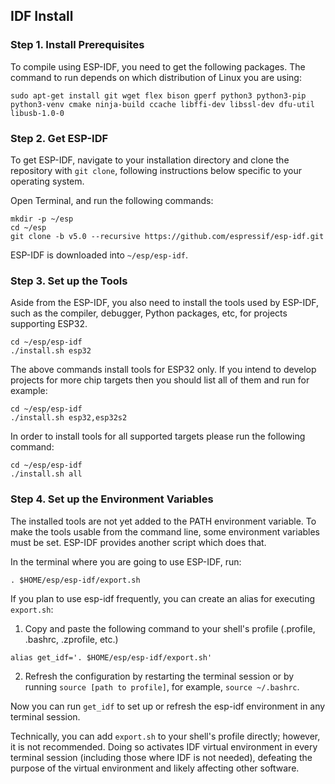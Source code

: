 ## IDF Install
### Step 1. Install Prerequisites
To compile using ESP-IDF, you need to get the following packages. The command to run depends on which distribution of Linux you are using:
```
sudo apt-get install git wget flex bison gperf python3 python3-pip python3-venv cmake ninja-build ccache libffi-dev libssl-dev dfu-util libusb-1.0-0
```

### Step 2. Get ESP-IDF
To get ESP-IDF, navigate to your installation directory and clone the repository with `git clone`, following instructions below specific to your operating system.

Open Terminal, and run the following commands:
```
mkdir -p ~/esp
cd ~/esp
git clone -b v5.0 --recursive https://github.com/espressif/esp-idf.git
```

ESP-IDF is downloaded into `~/esp/esp-idf`.

### Step 3. Set up the Tools
Aside from the ESP-IDF, you also need to install the tools used by ESP-IDF, such as the compiler, debugger, Python packages, etc, for projects supporting ESP32.
```
cd ~/esp/esp-idf
./install.sh esp32
```

The above commands install tools for ESP32 only. If you intend to develop projects for more chip targets then you should list all of them and run for example:
```
cd ~/esp/esp-idf
./install.sh esp32,esp32s2
```

In order to install tools for all supported targets please run the following command:
```
cd ~/esp/esp-idf
./install.sh all
```

### Step 4. Set up the Environment Variables

The installed tools are not yet added to the PATH environment variable. To make the tools usable from the command line, some environment variables must be set. ESP-IDF provides another script which does that.

In the terminal where you are going to use ESP-IDF, run:
```
. $HOME/esp/esp-idf/export.sh
```

If you plan to use esp-idf frequently, you can create an alias for executing `export.sh`:

1. Copy and paste the following command to your shell's profile (.profile, .bashrc, .zprofile, etc.)
```
alias get_idf='. $HOME/esp/esp-idf/export.sh'
```
2. Refresh the configuration by restarting the terminal session or by running `source [path to profile]`, for example, `source ~/.bashrc`.

Now you can run `get_idf` to set up or refresh the esp-idf environment in any terminal session.

Technically, you can add `export.sh` to your shell's profile directly; however, it is not recommended. Doing so activates IDF virtual environment in every terminal session (including those where IDF is not needed), defeating the purpose of the virtual environment and likely affecting other software.